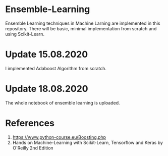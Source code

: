 # Ensemble-Learning
Ensemble Learning techniques in Machine Larning are implemented in this repository. There will be basic, minimal implementation from scratch and using Scikit-Learn.

# Update 15.08.2020
I implemented Adaboost Algorithm from scratch.

# Update 18.08.2020
The whole notebook of ensemble learning is uploaded.

# References
1. https://www.python-course.eu/Boosting.php
2. Hands on Machine-Learning with Scikit-Learn, Tensorflow and Keras by O'Reilly 2nd Edition
